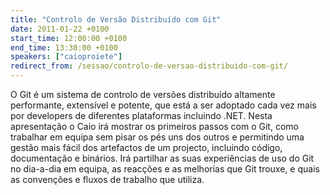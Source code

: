 ```yaml
---
title: "Controlo de Versão Distribuído com Git"
date: 2011-01-22 +0100
start_time: 12:00:00 +0100
end_time: 13:30:00 +0100
speakers: ["caioproiete"]
redirect_from: /sessao/controlo-de-versao-distribuido-com-git/
---
```

O Git é um sistema de controlo de versões distribuído altamente performante, extensível e potente, que está a ser adoptado cada vez mais por developers de diferentes plataformas incluindo .NET. Nesta apresentação o Caio irá mostrar os primeiros passos com o Git, como trabalhar em equipa sem pisar os pés uns dos outros e permitindo uma gestão mais fácil dos artefactos de um projecto, incluindo código, documentação e binários. Irá partilhar as suas experiências de uso do Git no dia-a-dia em equipa, as reacções e as melhorias que Git trouxe, e quais as convenções e fluxos de trabalho que utiliza.

